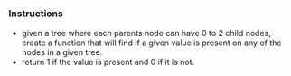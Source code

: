 ### Instructions

- given a tree where each parents node can have 0 to 2 child nodes, create a function that will find if a given value is present on any of the nodes in a given tree.
- return 1 if the value is present and 0 if it is not.
